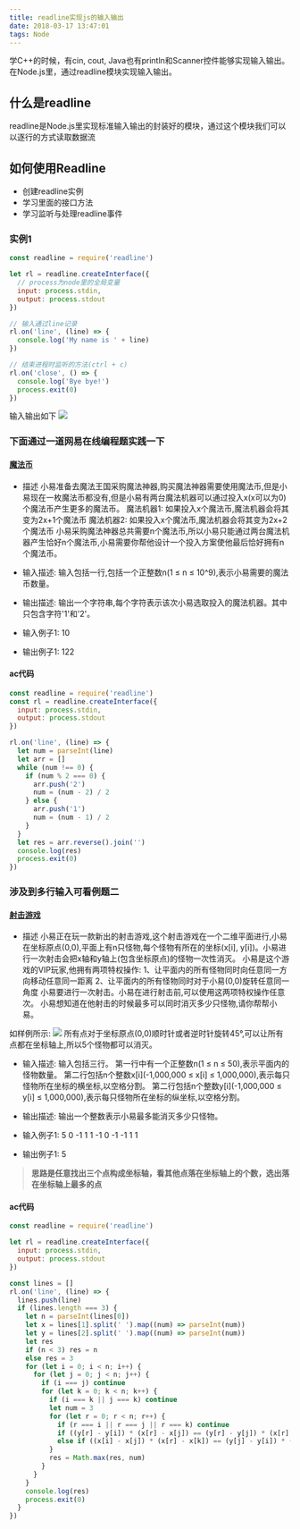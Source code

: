 ```yaml
---
title: readline实现js的输入输出
date: 2018-03-17 13:47:01
tags: Node
---
```


学C++的时候，有cin, cout, Java也有println和Scanner控件能够实现输入输出。在Node.js里，通过readline模块实现输入输出。
<!--more-->

## 什么是readline
readline是Node.js里实现标准输入输出的封装好的模块，通过这个模块我们可以以逐行的方式读取数据流

## 如何使用Readline
- 创建readline实例
- 学习里面的接口方法
- 学习监听与处理readline事件

### 实例1
```javascript
const readline = require('readline')

let rl = readline.createInterface({
  // process为node里的全局变量
  input: process.stdin,
  output: process.stdout
})

// 输入通过line记录
rl.on('line', (line) => {
  console.log('My name is ' + line)
})

// 结束进程时监听的方法(ctrl + c)
rl.on('close', () => {
  console.log('Bye bye!')
  process.exit(0)
})
```
输入输出如下
![](http://or7tt6rug.bkt.clouddn.com/readline.png)

### 下面通过一道网易在线编程题实践一下

#### [魔法币](https://www.nowcoder.com/test/question/32c71b52db52424c89a565e4134bfe4e?pid=6910869&tid=14179440)
- 描述
  小易准备去魔法王国采购魔法神器,购买魔法神器需要使用魔法币,但是小易现在一枚魔法币都没有,但是小易有两台魔法机器可以通过投入x(x可以为0)个魔法币产生更多的魔法币。
  魔法机器1: 如果投入x个魔法币,魔法机器会将其变为2x+1个魔法币
  魔法机器2: 如果投入x个魔法币,魔法机器会将其变为2x+2个魔法币
  小易采购魔法神器总共需要n个魔法币,所以小易只能通过两台魔法机器产生恰好n个魔法币,小易需要你帮他设计一个投入方案使他最后恰好拥有n个魔法币。

- 输入描述:
输入包括一行,包括一个正整数n(1 ≤ n ≤ 10^9),表示小易需要的魔法币数量。

- 输出描述:
输出一个字符串,每个字符表示该次小易选取投入的魔法机器。其中只包含字符'1'和'2'。

- 输入例子1:
10

- 输出例子1:
122

#### ac代码
```javascript
const readline = require('readline')
const rl = readline.createInterface({
  input: process.stdin,
  output: process.stdout
})

rl.on('line', (line) => {
  let num = parseInt(line)
  let arr = []
  while (num !== 0) {
    if (num % 2 === 0) {
      arr.push('2')
      num = (num - 2) / 2
    } else {
      arr.push('1')
      num = (num - 1) / 2
    }
  }
  let res = arr.reverse().join('')
  console.log(res)
  process.exit(0)
})

```

### 涉及到多行输入可看例题二

#### [射击游戏](https://www.nowcoder.com/question/next?pid=6910869&qid=126948&tid=14179440)
- 描述
小易正在玩一款新出的射击游戏,这个射击游戏在一个二维平面进行,小易在坐标原点(0,0),平面上有n只怪物,每个怪物有所在的坐标(x[i], y[i])。小易进行一次射击会把x轴和y轴上(包含坐标原点)的怪物一次性消灭。
小易是这个游戏的VIP玩家,他拥有两项特权操作:
1、让平面内的所有怪物同时向任意同一方向移动任意同一距离
2、让平面内的所有怪物同时对于小易(0,0)旋转任意同一角度
小易要进行一次射击。小易在进行射击前,可以使用这两项特权操作任意次。
小易想知道在他射击的时候最多可以同时消灭多少只怪物,请你帮帮小易。 

如样例所示: 
![](http://or7tt6rug.bkt.clouddn.com/shoot.png)
所有点对于坐标原点(0,0)顺时针或者逆时针旋转45°,可以让所有点都在坐标轴上,所以5个怪物都可以消灭。 

- 输入描述:
输入包括三行。
第一行中有一个正整数n(1 ≤ n ≤ 50),表示平面内的怪物数量。
第二行包括n个整数x[i](-1,000,000 ≤ x[i] ≤ 1,000,000),表示每只怪物所在坐标的横坐标,以空格分割。
第二行包括n个整数y[i](-1,000,000 ≤ y[i] ≤ 1,000,000),表示每只怪物所在坐标的纵坐标,以空格分割。

- 输出描述:
输出一个整数表示小易最多能消灭多少只怪物。

- 输入例子1:
5
0 -1 1 1 -1
0 -1 -1 1 1

- 输出例子1:
5

>**思路是任意找出三个点构成坐标轴，看其他点落在坐标轴上的个数，选出落在坐标轴上最多的点**

#### ac代码
```javascript
const readline = require('readline')

let rl = readline.createInterface({
  input: process.stdin,
  output: process.stdout
})

const lines = []
rl.on('line', (line) => {
  lines.push(line)
  if (lines.length === 3) {
    let n = parseInt(lines[0])
    let x = lines[1].split(' ').map((num) => parseInt(num))
    let y = lines[2].split(' ').map((num) => parseInt(num))
    let res
    if (n < 3) res = n
    else res = 3
    for (let i = 0; i < n; i++) {
      for (let j = 0; j < n; j++) {
        if (i === j) continue
        for (let k = 0; k < n; k++) {
          if (i === k || j === k) continue
          let num = 3
          for (let r = 0; r < n; r++) {
            if (r === i || r === j || r === k) continue
            if ((y[r] - y[i]) * (x[r] - x[j]) == (y[r] - y[j]) * (x[r] - x[i])) num++
            else if ((x[i] - x[j]) * (x[r] - x[k]) == (y[j] - y[i]) * (y[r] - y[k])) num++
          }
          res = Math.max(res, num)
        }
      }
    }
    console.log(res)
    process.exit(0)
  }
})
```